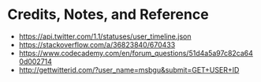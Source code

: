 # Credits, Notes, and Reference

  + https://api.twitter.com/1.1/statuses/user_timeline.json
  + https://stackoverflow.com/a/36823840/670433
  + https://www.codecademy.com/en/forum_questions/51d4a5a97c82ca640d002714
  + http://gettwitterid.com/?user_name=msbgu&submit=GET+USER+ID